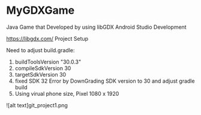 # MyGDXGame

Java Game that Developed by using libGDX
Android Studio Development

https://libgdx.com/ Project Setup

Need to adjust build.gradle:
  1. buildToolsVersion "30.0.3"
  2. compileSdkVersion 30
  3. targetSdkVersion 30
  4. fixed SDK 32 Error by DownGrading SDK version to 30 and adjust gradle build
  5. Using virual phone size, Pixel 1080 x 1920
  
 ![alt text]git_project1.png

